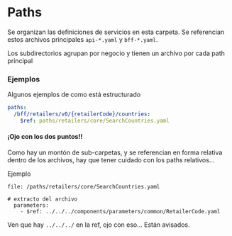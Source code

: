 Paths
=====

Se organizan las definiciones de servicios en esta carpeta. Se referencian estos archivos principales `api-*.yaml` y `bff-*.yaml`.

Los subdirectorios agrupan por negocio y tienen un archivo por cada path principal

### Ejemplos

Algunos ejemplos de como está estructurado
```yaml
paths:
  /bff/retailers/v0/{retailerCode}/countries:
    $ref: paths/retailers/core/SearchCountries.yaml
```

#### ¡Ojo con los dos puntos!!

Como hay un montón de sub-carpetas, y se referencian en forma relativa dentro de los archivos,
hay que tener cuidado con los paths relativos...

Ejemplo
```
file: /paths/retailers/core/SearchCountries.yaml

# extracto del archivo
  parameters:
    - $ref: ../../../components/parameters/common/RetailerCode.yaml

```
Ven que hay `../../../` en la ref, ojo con eso... Están avisados. 
